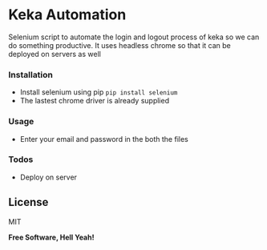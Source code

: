 # Keka Automation
Selenium script to automate the login and logout process of keka so we can do something productive.
It uses headless chrome so that it can be deployed on servers as well


### Installation

  - Install selenium using pip `pip install selenium`
  - The lastest chrome driver is already supplied

### Usage
 - Enter your email and password in the both the files

### Todos

 - Deploy on server

License
----

MIT


**Free Software, Hell Yeah!**
